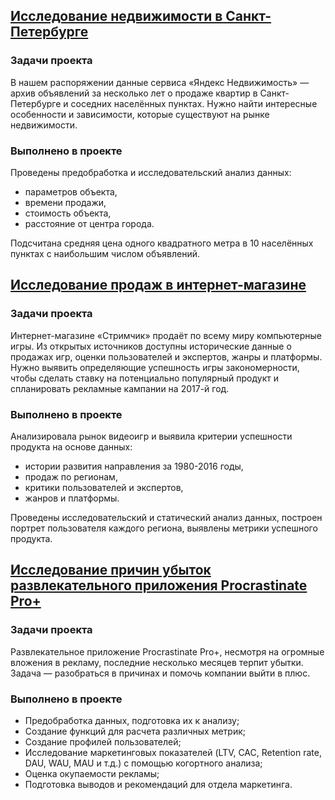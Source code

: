 ## [Исследование недвижимости в Санкт-Петербурге](Исследование%20недвижимости%20в%20Санкт-Петербурге.ipynb)   
### Задачи проекта  
В нашем распоряжении данные сервиса «Яндекс Недвижимость» — архив объявлений за несколько лет о продаже квартир в Санкт-Петербурге и соседних населённых пунктах. Нужно найти интересные особенности и зависимости, которые существуют на рынке недвижимости.      
### Выполнено в проекте     
Проведены предобработка и исследовательский анализ данных:
- параметров объекта,
- времени продажи,
- стоимость объекта,
- расстояние от центра города.   

 Подсчитана средняя цена одного квадратного метра в 10 населённых пунктах с наибольшим числом объявлений.


## [Исследование продаж в интернет-магазине](Исследование%20продаж%20в%20интернет-магазине.ipynb)   
### Задачи проекта  
Интернет-магазине «Стримчик» продаёт по всему миру компьютерные игры. Из открытых источников доступны исторические данные о продажах игр, оценки пользователей и экспертов, жанры и платформы. Нужно выявить определяющие успешность игры закономерности, чтобы сделать ставку на потенциально популярный продукт и спланировать рекламные кампании на 2017-й год.    
### Выполнено в проекте
Анализировала рынок видеоигр и выявила критерии успешности продукта на основе данных: 
- истории развития направления за 1980-2016 годы,
- продаж по регионам,
- критики пользователей и экспертов, 
- жанров и платформы.      

Проведены исследовательский и статический анализ данных, построен портрет пользователя каждого региона, выявлены метрики успешного продукта.

## [Исследование причин убыток развлекательного приложения Procrastinate Pro+](Исследование%20причин%20убыток%20развлекательного%20приложения%20Procrastinate%20Pro+.ipynb)   
### Задачи проекта  
Развлекательное приложение Procrastinate Pro+, несмотря на огромные вложения в рекламу, последние несколько месяцев терпит убытки. Задача — разобраться в причинах и помочь компании выйти в плюс.

### Выполнено в проекте
- Предобработка данных, подготовка их к анализу;
- Создание функций для расчета различных метрик;
- Создание профилей пользователей;
- Исследование маркетинговых показателей (LTV, CAC, Retention rate, DAU, WAU, MAU и т.д.) с помощью когортного анализа;
- Оценка окупаемости рекламы;
- Подготовка выводов и рекомендаций для отдела маркетинга.


